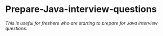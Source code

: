 # Prepare-Java-interview-questions
*This is useful for freshers who are starting to prepare for Java interview questions.*
